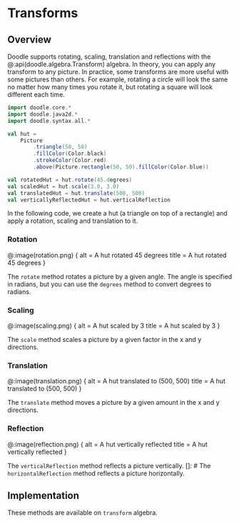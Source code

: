 # Transforms

## Overview

Doodle supports rotating, scaling, translation and reflections with the @:api(doodle.algebra.Transform) algebra. In theory, you can apply any transform to any picture. In practice, some transforms are more useful with some pictures than others. For example, rotating a circle will look the same no matter how many times you rotate it, but rotating a square will look different each time.

```scala mdoc:silent
import doodle.core.*
import doodle.java2d.*
import doodle.syntax.all.*

val hut = 
    Picture
        .triangle(50, 50)
        .fillColor(Color.black)
        .strokeColor(Color.red)
        .above(Picture.rectangle(50, 50).fillColor(Color.blue))

val rotatedHut = hut.rotate(45.degrees)
val scaledHut = hut.scale(3.0, 3.0)
val translatedHut = hut.translate(500, 500)
val verticallyReflectedHut = hut.verticalReflection
```

In the following code, we create a hut (a triangle on top of a rectangle) and apply a rotation, scaling and translation to it. 

### Rotation

@:image(rotation.png) {
    alt = A hut rotated 45 degrees
    title = A hut rotated 45 degrees
}

The `rotate` method rotates a picture by a given angle. The angle is specified in radians, but you can use the `degrees` method to convert degrees to radians.

### Scaling

@:image(scaling.png) {
    alt = A hut scaled by 3
    title = A hut scaled by 3
}

The `scale` method scales a picture by a given factor in the x and y directions.

### Translation

@:image(translation.png) {
    alt = A hut translated to (500, 500)
    title = A hut translated to (500, 500)
}

The `translate` method moves a picture by a given amount in the x and y directions.

### Reflection

@:image(reflection.png) {
    alt = A hut vertically reflected
    title = A hut vertically reflected
}

The `verticalReflection` method reflects a picture vertically. 
[]: # The `horizontalReflection` method reflects a picture horizontally. 

## Implementation

These methods are available on `transform` algebra.













